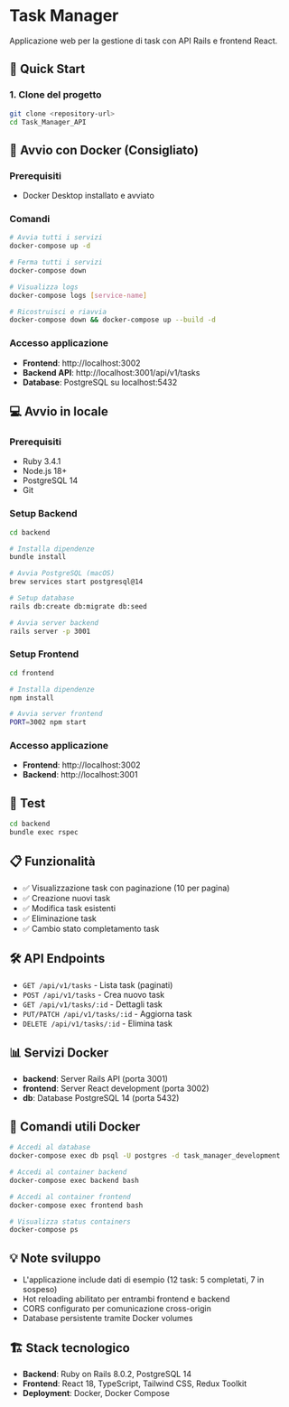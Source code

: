 # Task Manager

Applicazione web per la gestione di task con API Rails e frontend React.

## 🚀 Quick Start

### 1. Clone del progetto
```bash
git clone <repository-url>
cd Task_Manager_API
```

## 🐳 Avvio con Docker (Consigliato)

### Prerequisiti
- Docker Desktop installato e avviato

### Comandi
```bash
# Avvia tutti i servizi
docker-compose up -d

# Ferma tutti i servizi
docker-compose down

# Visualizza logs
docker-compose logs [service-name]

# Ricostruisci e riavvia
docker-compose down && docker-compose up --build -d
```

### Accesso applicazione
- **Frontend**: http://localhost:3002
- **Backend API**: http://localhost:3001/api/v1/tasks
- **Database**: PostgreSQL su localhost:5432

## 💻 Avvio in locale

### Prerequisiti
- Ruby 3.4.1
- Node.js 18+
- PostgreSQL 14
- Git

### Setup Backend
```bash
cd backend

# Installa dipendenze
bundle install

# Avvia PostgreSQL (macOS)
brew services start postgresql@14

# Setup database
rails db:create db:migrate db:seed

# Avvia server backend
rails server -p 3001
```

### Setup Frontend
```bash
cd frontend

# Installa dipendenze
npm install

# Avvia server frontend
PORT=3002 npm start
```

### Accesso applicazione
- **Frontend**: http://localhost:3002
- **Backend**: http://localhost:3001

## 🧪 Test

```bash
cd backend
bundle exec rspec
```

## 📋 Funzionalità

- ✅ Visualizzazione task con paginazione (10 per pagina)
- ✅ Creazione nuovi task
- ✅ Modifica task esistenti  
- ✅ Eliminazione task
- ✅ Cambio stato completamento task

## 🛠 API Endpoints

- `GET /api/v1/tasks` - Lista task (paginati)
- `POST /api/v1/tasks` - Crea nuovo task
- `GET /api/v1/tasks/:id` - Dettagli task
- `PUT/PATCH /api/v1/tasks/:id` - Aggiorna task
- `DELETE /api/v1/tasks/:id` - Elimina task

## 📊 Servizi Docker

- **backend**: Server Rails API (porta 3001)
- **frontend**: Server React development (porta 3002)  
- **db**: Database PostgreSQL 14 (porta 5432)

## 🔧 Comandi utili Docker

```bash
# Accedi al database
docker-compose exec db psql -U postgres -d task_manager_development

# Accedi al container backend
docker-compose exec backend bash

# Accedi al container frontend  
docker-compose exec frontend bash

# Visualizza status containers
docker-compose ps
```

## 💡 Note sviluppo

- L'applicazione include dati di esempio (12 task: 5 completati, 7 in sospeso)
- Hot reloading abilitato per entrambi frontend e backend
- CORS configurato per comunicazione cross-origin
- Database persistente tramite Docker volumes

## 🏗 Stack tecnologico

- **Backend**: Ruby on Rails 8.0.2, PostgreSQL 14
- **Frontend**: React 18, TypeScript, Tailwind CSS, Redux Toolkit
- **Deployment**: Docker, Docker Compose